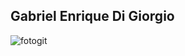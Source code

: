## Gabriel Enrique Di Giorgio 
![fotogit](https://user-images.githubusercontent.com/102607654/161442230-6c9a41c1-6d66-47d7-acaf-6f0d650ab223.PNG) 
